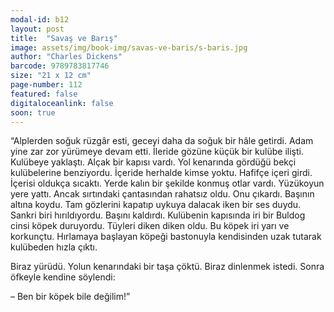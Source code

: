 ```yaml
---
modal-id: b12
layout: post
title:  "Savaş ve Barış"
image: assets/img/book-img/savas-ve-baris/s-baris.jpg
author: "Charles Dickens"
barcode: 9789783817746
size: "21 x 12 cm"
page-number: 112
featured: false
digitaloceanlink: false
soon: true
---
```


“Alplerden soğuk rüzgâr esti, geceyi daha da soğuk bir hâle getirdi. Adam yine zar zor yürümeye devam etti. İleride gözüne küçük bir kulübe ilişti. Kulübeye yaklaştı. Alçak bir kapısı vardı. Yol kenarında gördüğü bekçi kulübelerine benziyordu. İçeride herhalde kimse yoktu. Hafifçe içeri girdi. İçerisi oldukça sıcaktı. Yerde kalın bir şekilde konmuş otlar vardı. Yüzükoyun yere yattı. Ancak sırtındaki çantasından rahatsız oldu. Onu çıkardı. Başının altına koydu. Tam gözlerini kapatıp uykuya dalacak iken bir ses duydu. Sankri biri hırıldıyordu. Başını kaldırdı. Kulübenin kapısında iri bir Buldog cinsi köpek duruyordu. Tüyleri diken diken oldu. Bu köpek iri yarı ve korkunçtu. Hırlamaya başlayan köpeği bastonuyla kendisinden uzak tutarak kulübeden hızla çıktı.

Biraz yürüdü. Yolun kenarındaki bir taşa çöktü. Biraz dinlenmek istedi. Sonra öfkeyle kendine söylendi: 

– Ben bir köpek bile değilim!”